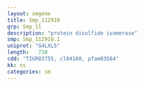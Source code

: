 ```yaml
---
layout: smgene
title: Smp_112910
grp: Smp_11
description: "protein disulfide isomerase"
smp: Smp_112910.1
uniprot: "G4LXL5"
length:   738
cdd: "TIGR03755, cl04160, pfam03564"
kk: ns
categories: sm
---
```


